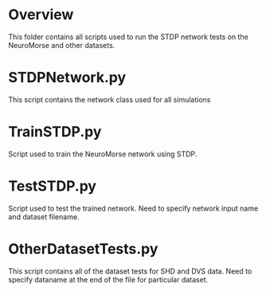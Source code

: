 # Overview
This folder contains all scripts used to run the STDP network tests on the NeuroMorse and other datasets.

# STDPNetwork.py
This script contains the network class used for all simulations

# TrainSTDP.py
Script used to train the NeuroMorse network using STDP.

# TestSTDP.py
Script used to test the trained network. Need to specify network input name and dataset filename.

# OtherDatasetTests.py
This script contains all of the dataset tests for SHD and DVS data. Need to specify dataname at the end of the file for particular dataset.